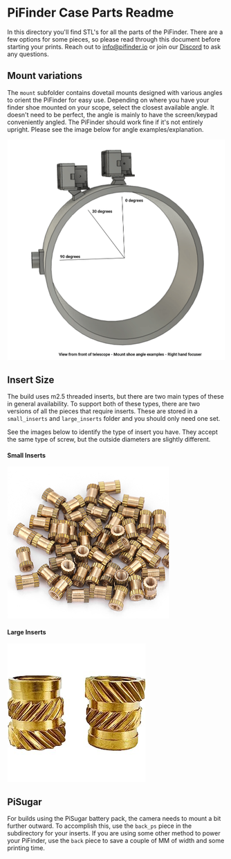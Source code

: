 # PiFinder Case Parts Readme 

In this directory you'll find STL's for all the parts of the PiFinder.  There are a few options for some pieces, so please read through this document before starting your prints.   Reach out to [info@pifinder.io](mailto:info@pifinder.io) or join our [Discord](https://discord.gg/Nk5fHcAtWD) to ask any questions.

## Mount variations
The `mount` subfolder contains dovetail mounts designed with various angles to orient the PiFinder for easy use.  Depending on where you have your finder shoe mounted on your scope, select the closest available angle.  It doesn't need to be perfect, the angle is mainly to have the screen/keypad conveniently angled.  The PiFinder should work fine if it's not entirely upright.  Please see the image below for angle examples/explanation.

![Finder shoe angle diagram](../images/finder_shoe_angle.png)

## Insert Size
The build uses m2.5 threaded inserts, but there are two main types of these in general availability.  To support both of these types, there are two versions of all the pieces that require inserts.  These are stored in a `small_inserts` and `large_inserts` folder and you should only need one set.

See the images below to identify the type of insert you have.  They accept the same type of screw, but the outside diameters are slightly different.

#### Small Inserts
![Small Inserts](../images/build_guide/case/small_style_inserts.png)

#### Large Inserts
![Large Inserts](../images/build_guide/case/large_style_inserts.jpeg)


## PiSugar

For builds using the PiSugar battery pack, the camera needs to mount a bit further outward.  To accomplish this, use the `back_ps` piece in the subdirectory for your inserts.  If you are using some other method to power your PiFinder, use the `back` piece to save a couple of MM of width and some printing time.



